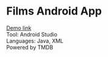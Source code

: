 # Films Android App
[Demo link]() <br/>
Tool: Android Studio <br/>
Languages: Java, XML <br/>
Powered by TMDB
